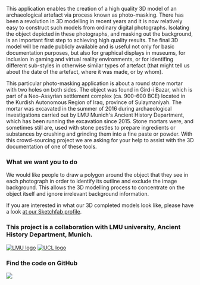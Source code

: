 This application enables the creation of a high quality 3D model of an archaeological artefact via process known as photo-masking. There has been a revolution in 3D modelling in recent years and it is now relatively easy to construct such models from ordinary digital photographs. 
Isolating the object depicted in these photographs, and masking out the background, is an important first step to achieving high quality results. 
The final 3D model will be made publicly available and is useful not only for basic documentation purposes, but also for graphical displays in museums, for inclusion in gaming and virtual reality environments, or for identifing different sub-styles in otherwise similar types of artefact (that might tell us about the date of the artefact, where it was made, or by whom).

This particular photo-masking application is about a round stone mortar with two holes on both sides. The object was found in Gird-i Bazar, which is part of a Neo-Assyrian settlement complex (ca. 900-600 BCE) located in the Kurdish Autonomous Region of Iraq, province of Sulaymaniyah. 
The mortar was excavated in the summer of 2016 during archaeological investigations carried out by LMU Munich's Ancient History Department, which has been running the excavation since 2015. 
Stone mortars were, and sometimes still are, used with stone pestles to prepare ingredients or substances by crushing and grinding them into a fine paste or powder. With this crowd-sourcing project we are asking for your help to assist with the 3D documentation of one of these tools.


### What we want you to do

We would like people to draw a polygon around the object that they see in each photograph in order to identify its 
outline and exclude the image background. This allows the 3D modelling process to concentrate on the object itself and 
ignore irrelevant background information.

If you are interested in what our 3D completed models look like, please have a look [at our Sketchfab profile](https://sketchfab.com/micropasts).

### This project is a collaboration with LMU university, Ancient History Department, Munich.
[![LMU logo](http://www.rt-safe.com/images/RTsafe/news/LMU_logo.jpg)](http://www.en.ag.geschichte.uni-muenchen.de/chairs/chair_radner/research_radner/peshdar-plain-project/index.html)
[![UCL logo](https://micropasts-other.s3.amazonaws.com/other/UCL_logo_wide.png)](http://ucl.ac.uk/archaeology)


### Find the code on GitHub

[![](http://micropasts-other.s3.amazonaws.com/other/github_logo.png)](https://github.com/MicroPasts/MuseoEgizio1_app)
